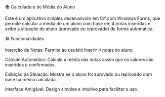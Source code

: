 
📚 Calculadora de Média do Aluno

Este é um aplicativo simples desenvolvido em C# com Windows Forms, que permite calcular a média de um aluno com base em 4 notas inseridas e exibe a situação do aluno (aprovado ou reprovado) de forma automática.

🛠 Funcionalidades

Inserção de Notas: Permite ao usuário inserir 4 notas do aluno.

Cálculo Automático: Calcula a média das notas assim que os valores são inseridos e confirmados.

Exibição da Situação: Mostra se o aluno foi aprovado ou reprovado com base na média calculada.

Interface Amigável: Design simples e intuitivo para facilitar o uso.
